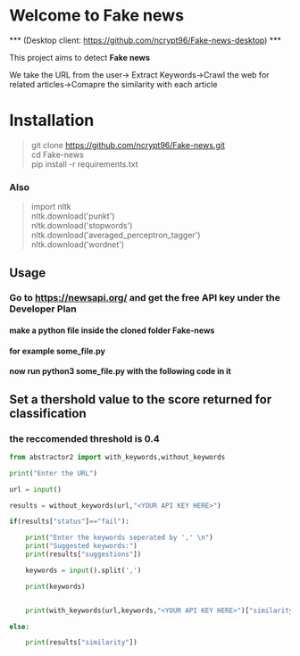 
  

# Welcome to Fake news

  

*** (Desktop client: https://github.com/ncrypt96/Fake-news-desktop) ***

This project aims to detect **Fake news**

We take the URL from the user-> Extract Keywords->Crawl the web for related articles->Comapre the similarity with each article

# Installation

  
> git clone https://github.com/ncrypt96/Fake-news.git<br>
> cd Fake-news<br>
> pip install -r requirements.txt

### Also

> import nltk<br>
> nltk.download('punkt')<br>
> nltk.download('stopwords')<br>
> nltk.download('averaged_perceptron_tagger')<br>
> nltk.download('wordnet')<br>

  

## Usage
### Go to https://newsapi.org/ and get the **free API key** under the Developer Plan
#### make a python file inside the cloned folder Fake-news<br>
#### for example some_file.py
#### now run python3 some_file.py with the following code in it
## Set a thershold value to the score returned for classification
### the reccomended threshold is **0.4**

  

  

```python
from abstractor2 import with_keywords,without_keywords

print("Enter the URL")

url = input()

results = without_keywords(url,"<YOUR API KEY HERE>")

if(results["status"]=="fail"):

    print("Enter the keywords seperated by ',' \n")
    print("Suggested keywords:")
    print(results["suggestions"])

    keywords = input().split(',')

    print(keywords)


    print(with_keywords(url,keywords,"<YOUR API KEY HERE>")["similarity"])

else:

    print(results["similarity"])

``` 

  

